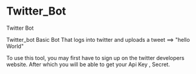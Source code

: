 # Twitter_Bot
Twitter Bot


Twitter_bot
Basic Bot That logs into twitter and uploads a tweet ==> "hello World"

To use this tool, you may first have to sign up on the twitter developers website.
After which you will be able to get your Api Key , Secret.
